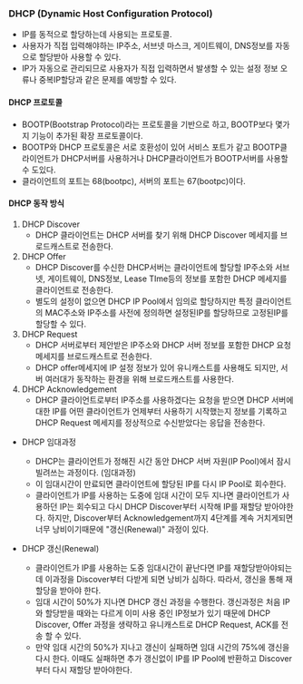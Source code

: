 ### DHCP (Dynamic Host Configuration Protocol)

- IP를 동적으로 할당하는데 사용되는 프로토콜.
- 사용자가 직접 입력해야하는 IP주소, 서브넷 마스크, 게이트웨이, DNS정보를 자동으로 할당받아 사용할 수 있다.
- IP가 자동으로 관리되므로 사용자가 직접 입력하면서 발생할 수 있는 설정 정보 오류나 중복IP할당과 같은 문제를 예방할 수 있다.

#### DHCP 프로토콜

- BOOTP(Bootstrap Protocol)라는 프로토콜을 기반으로 하고, BOOTP보다 몇가지 기능이 추가된 확장 프로토콜이다.
- BOOTP와 DHCP 프로토콜은 서로 호환성이 있어 서비스 포트가 같고 BOOTP클라이언트가 DHCP서버를 사용하거나 DHCP클라이언트가 BOOTP서버를 사용할 수 도있다.
- 클라이언트의 포트는 68(bootpc), 서버의 포트는 67(bootpc)이다.

#### DHCP 동작 방식

1. DHCP Discover
   - DHCP 클라이언트는 DHCP 서버를 찾기 위해 DHCP Discover 메세지를 브로드캐스트로 전송한다.
2. DHCP Offer
   - DHCP Discover를 수신한 DHCP서버는 클라이언트에 할당할 IP주소와 서브넷, 게이트웨이, DNS정보, Lease TIme등의 정보를 포함한 DHCP 메세지를 클라이언트로 전송한다.
   - 별도의 설정이 없으면 DHCP IP Pool에서 임의로 할당하지만 특정 클라이언트의 MAC주소와 IP주소를 사전에 정의하면 설정된IP를 할당하므로 고정된IP를 할당할 수 있다.
3. DHCP Request
   - DHCP 서버로부터 제안받은 IP주소와 DHCP 서버 정보를 포함한 DHCP 요청 메세지를 브로드캐스트로 전송한다.
   - DHCP offer메세지에 IP 설정 정보가 있어 유니캐스트를 사용해도 되지만, 서버 여러대가 동작하는 환경을 위해 브로드캐스트를 사용한다.
4. DHCP Acknowledgement
   - DHCP 클라이언트로부터 IP주소를 사용하겠다는 요청을 받으면 DHCP 서버에 대한 IP를 어떤 클라이언트가 언제부터 사용하기 시작했는지 정보를 기록하고 DHCP Request 메세지를 정상적으로 수신받았다는 응답을 전송한다.

- DHCP 임대과정

  - DHCP는 클라이언트가 정해진 시간 동안 DHCP 서버 자원(IP Pool)에서 잠시 빌려쓰는 과정이다. (임대과정)
  - 이 임대시간이 만료되면 클라이언트에 할당된 IP를 다시 IP Pool로 회수한다.
  - 클라이언트가 IP를 사용하는 도중에 임대 시간이 모두 지나면 클라이언트가 사용하던 IP는 회수되고 다시 DHCP Discover부터 시작해 IP를 재할당 받아야한다.
    하지만, Discover부터 Acknowledgement까지 4단계를 계속 거치게되면 너무 낭비이기때문에 "갱신(Renewal)" 과정이 있다.

- DHCP 갱신(Renewal)
  - 클라이언트가 IP를 사용하는 도중 임대시간이 끝난다면 IP를 재할당받아야되는데 이과정을 Discover부터 다받게 되면 낭비가 심하다.
    따라서, 갱신을 통해 재 할당을 받아야 한다.
  - 임대 시간이 50%가 지나면 DHCP 갱신 과정을 수행한다. 갱신과정은 처음 IP와 할당받을 때와는 다르게 이미 사용 중인 IP정보가 있기 때문에 DHCP Discover, Offer 과정을 생략하고
    유니캐스트로 DHCP Request, ACK를 전송 할 수 있다.
  - 만약 임대 시간의 50%가 지나고 갱신이 실패하면 임대 시간의 75%에 갱신을 다시 한다. 이때도 실패하면 추가 갱신없이 IP를 IP Pool에 반환하고 Discover부터 다시 재할당 받아야한다.
